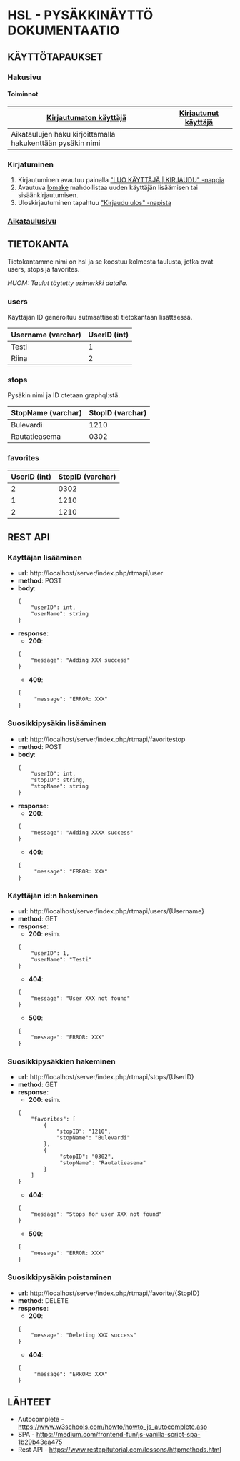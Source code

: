 # HSL - PYSÄKKINÄYTTÖ DOKUMENTAATIO

## KÄYTTÖTAPAUKSET

### Hakusivu

#### Toiminnot

[Kirjautumaton käyttäjä](https://gitlab.com/tmati/hsl-timetable/blob/master/client/content/documentation/kirjautuminen.PNG)| [Kirjautunut käyttäjä](https://gitlab.com/tmati/hsl-timetable/blob/master/client/content/documentation/kirjautunut.PNG)
------------------------------------------------------------------------------------------------------------------------------- | --------------------
Aikataulujen haku kirjoittamalla hakukenttään pysäkin nimi | 

### Kirjatuminen

1. Kirjautuminen avautuu painalla ["LUO KÄYTTÄJÄ | KIRJAUDU" -nappia](https://gitlab.com/tmati/hsl-timetable/blob/master/client/content/documentation/kirjautuminen.PNG)
2. Avautuva [lomake](https://gitlab.com/tmati/hsl-timetable/blob/master/client/content/documentation/kirjaudu.PNG) mahdollistaa uuden käyttäjän lisäämisen tai sisäänkirjautumisen.
3. Uloskirjautuminen tapahtuu ["Kirjaudu ulos" -napista](https://gitlab.com/tmati/hsl-timetable/blob/master/client/content/documentation/uloskirjautuminen.PNG)

### [Aikataulusivu](https://gitlab.com/tmati/hsl-timetable/blob/master/client/content/documentation/aikataulu.PNG)



## TIETOKANTA
Tietokantamme nimi on hsl ja se koostuu kolmesta taulusta, jotka ovat users, stops ja favorites.
 
_HUOM: Taulut täytetty esimerkki datalla._

### users
Käyttäjän ID generoituu autmaattisesti tietokantaan lisättäessä.

Username (varchar) | UserID (int)
-------- | ------
Testi | 1  
Riina | 2

### stops
Pysäkin nimi ja ID otetaan graphql:stä.

StopName (varchar)| StopID (varchar)
-------- | ------
Bulevardi | 1210
Rautatieasema | 0302

### favorites


UserID (int) | StopID (varchar)
------ | ------
2 | 0302
1 | 1210
2 | 1210

## REST API

### Käyttäjän lisääminen
* __url__: http://localhost/server/index.php/rtmapi/user
* __method__: POST
* __body__:
    ```
    {
        "userID": int,
        "userName": string
    }
    ```
* __response__:
    * __200__: 
    ```
    {
        "message": "Adding XXX success"
    }
    ```
    * __409__:
    ```
    {
         "message": "ERROR: XXX"
    }
    ```
    
### Suosikkipysäkin lisääminen
* __url__: http://localhost/server/index.php/rtmapi/favoritestop
* __method__: POST
* __body__:
    ```
    {
        "userID": int,
        "stopID": string,
        "stopName": string
    }
    ```
* __response__:
    * __200__:
    ```
    {
        "message": "Adding XXXX success"
    }
    ```
    * __409__:
    ```
    {
         "message": "ERROR: XXX"
    }
    ```
    

### Käyttäjän id:n hakeminen
* __url__: http://localhost/server/index.php/rtmapi/users/{Username}
* __method__: GET
* __response__:
    * __200__: esim.  
    ```
    {
        "userID": 1,
        "userName": "Testi"
    }
    ```
    * __404__:
    ```
    {
        "message": "User XXX not found"
    }
    ```
    * __500__:
    ```
    {
        "message": "ERROR: XXX"
    }
    ```
  
###  Suosikkipysäkkien hakeminen
* __url__: http://localhost/server/index.php/rtmapi/stops/{UserID}
* __method__: GET
* __response__:
    * __200__: esim.
    ```
    {
        "favorites": [
            {
                "stopID": "1210",
                "stopName": "Bulevardi"
            },
            {
                 "stopID": "0302",
                 "stopName": "Rautatieasema"
            }
        ]
    }
    ```
    * __404__:
     ```
     {
         "message": "Stops for user XXX not found"
     }
     ```
     * __500__:
     ```
     {
         "message": "ERROR: XXX"
     }
     ```
    

### Suosikkipysäkin poistaminen

* __url__: http://localhost/server/index.php/rtmapi/favorite/{StopID}
* __method__: DELETE
* __response__:
    * __200__:
    ```
    {
        "message": "Deleting XXX success"
    }
    ```
    * __404__:
    ```
    {
         "message": "ERROR: XXX"
    }
    ```

## LÄHTEET
* Autocomplete - https://www.w3schools.com/howto/howto_js_autocomplete.asp
* SPA - https://medium.com/frontend-fun/js-vanilla-script-spa-1b29b43ea475
* Rest API - https://www.restapitutorial.com/lessons/httpmethods.html
